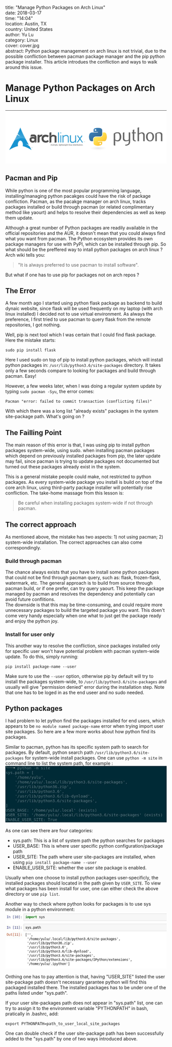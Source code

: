 title:    "Manage Python Packages on Arch Linux"  
date:    2018-03-17  
time:    "14:04"  
location:    Austin, TX  
country:    United States  
author:    Yu Lu  
category:    Linux  
cover:    cover.jpg  
abstract:  Python package management on arch linux is not trivial, due to the possible confliction between pacman package manager and the pip python package installer. This article introdues the confliction and ways to walk around this issue.  

# Manage Python Packages on Arch Linux  
![cover](/static/posts/manage_python_packages_on_arch_linux/cover.jpg)  

## Pacman and Pip  
While python is one of the most popular programming language, installing/managing python pacakges could have the risk of package confliction. Pacman, as the pacakge manager on arch linux, tracks packages installed or build through pacman (or related complimentary method like yaourt) and helps to resolve their dependencies as well as keep them update.   

Although a great number of Python packages are readily available in the official repositories and the AUR, it doesn't mean that you could always find what you want from pacman. The Python ecosystem provides its own package managers for use with PyPI, which can be installed through pip. So what should be the preffered way to intall python packages on arch linux ? Arch wiki tells you:  
>"It is always preferred to use pacman to install software".   

But what if one has to use pip for packages not on arch repos ?  

## The Error    
A few month ago I started using python flask package as backend to build dynaic website, since flask will be used frequently on my laptop (with arch linux installed) I decided not to use virtual environment. As always the preference, I first tried to use pacman to query flask from the remote repositories, I got nothing.  

Well, pip is next tool which I was certain that I could find flask package. Here the mistake starts:  

```
sudo pip install flask  
```  

Here I used sudo on top of pip to install python packages, which will install python packages in: `/usr/lib/python3.6/site-packages` directory. It takes only a few seconds compare to looking for packages and build through pacman. Easy!   

However, a few weeks later, when I was doing a regular system update by typing `sudo pacman -Syu`, the error comes:  

```
Pacman "error: failed to commit transaction (conflicting files)"  
```  

With which there was a long list "already exists"  packages in the system site-package path. What's going on ?  

## The Failling Point  
The main reason of this error is that, I was using pip to install python packages system-wide, using sudo. when installing pacman packages which depend on previously installed packages from pip, the later update may fail, since pacman is trying to update packages not documented but turned out these packages already exist in the system.  

This is a general mistake people could make, not restricted to python packages. As every system-wide package you install is build on top of the core arch linux, using third-party package installer will potentially rise confliction. The take-home massage from this lesson is:  
> Be careful when installing packages system-wide if not through pacman.  


## The correct approach  
As mentioned above, the mistake has two aspects: 1) not using pacman; 2) system-wide installation. The correct approaches can also come correspondingly.  


### Build through pacman  
The chance always exists that you have to install some python packages that could not be find through pacman query, such as: flask, frozen-flask, watermark, etc. The general approach is to build from source through pacman build, or if one prefer, can try query yaourt. This keep the package managed by pacman and resolves the dependency and potentially can avoid future conflitions.   
The downside is that this may be time-consuming, and could require more unnecessary packages to build the targeted package you want. This doen't come very handy especially when one what to just get the package ready and enjoy the python joy.  


### Install for user only  
This another way to resolve the confliction, since packages installed only for specific user won't have potential problem with pacman system-wide update. To do this, simply running:   

```
pip install package-name --user  
```  

Make sure to use the `--user` option, otherwise pip by default will try to install the packages system-wide, to `/usr/lib/python3.6/site-packages` and usually will give "permission denied" error during the installation step. Note that one has to be loged in as the end useer and no sudo needed.  

## Python packages  
I had problem to let python find the packages installed for end users, which appears to be `no module named package-name` error when trying import user site packages. So here are a few more works about how python find its packages.  

Similar to pacman, python has its specific system path to search for packages. By default, python search path  `/usr/lib/python3.6/site-packages` for system-wide install packages. One can use `python -m site` in command line to list the system path, for example :  
![pic](/static/posts/manage_python_packages_on_arch_linux/pythonsite.jpg)  

As one can see there are four categories:   
- sys.path: This is a list of system path the python searches for packages   
- USER_BASE: This is where user specific python configuration/package path  
- USER_SITE: The path where user site-packages are installed, when using `pip install package-name --user`  
- ENABLE_USER_SITE: whether the user site package is enabled.  

Usually when one choose to install python packages user-specificly, the installed packages should located in the path given by `USER_SITE`. To view what packages has been install for user, one can either check the above directory or use `pip list`.  

Another way to check where python looks for packages is to use sys module in a python environment:  
![pics](/static/posts/manage_python_packages_on_arch_linux/pythonsite2.jpg)  

Onthing one has to pay attention is that, having "USER_SITE" listed the user site-package path doesn't necessary garantee python will find this packaged installed there. The installed packages has to be under one of the paths listed under "sys.path".   

If your user site-packages path does not appear in "sys.path" list, one can try to assign it to the environment variable "PYTHONPATH" in bash, pratically in .bashrc, add:  

```  
export PYTHONPATH=path_to_user_local_site_packages  
```

One can double check if the user site-package path has been successfully added to the "sys.path" by one of two ways introduced above.  
  
  
  
  
